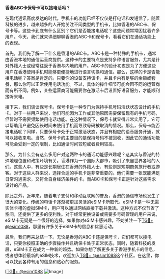 **香港ABC卡保号卡可以接电话吗？**

在现代通讯高度发达的时代，手机卡的功能已经不仅仅是打电话和发短信了。随着科技的进步，越来越多的人开始关注不同类型的手机卡，比如香港的ABC卡、保号卡等。这些卡到底有什么区别？它们是否能接电话呢？这些问题常常困扰着许多用户。今天，我们就来详细聊聊香港的ABC卡和保号卡，看看它们在通话功能上的表现。

首先，我们先了解一下什么是香港的ABC卡。ABC卡是一种特殊的手机卡，通常由香港本地的通信运营商提供。这种卡的主要特点是支持多种语言服务，尤其是针对外籍人士或经常往返于香港与内地的用户。ABC卡的设计初衷是为了方便这些用户在香港使用手机时能够更便捷地进行语言切换和通信。那么，这样的卡是否能接电话呢？答案是肯定的。只要你的设备支持该卡，并且卡内有足够的余额或套餐，那么你可以正常使用电话功能。不过，具体的操作细节可能会因不同的运营商而有所不同。例如，某些运营商可能需要你在激活卡后设置好语音服务，才能顺利接听来电。

接下来，我们谈谈保号卡。保号卡是一种专门为保持手机号码活跃状态设计的手机卡。对于一些用户来说，他们可能因为工作或其他原因需要保留现有的手机号码，但暂时不需要频繁使用电话功能。在这种情况下，保号卡就显得非常实用了。它可以帮助用户避免因长时间未使用手机而导致号码被取消的情况。那么，保号卡能否接电话呢？同样，只要保号卡处于正常激活状态，并且有相应的语音服务开通，就可以接收来电。当然，保号卡的主要目的是保持号码不被回收，因此它的通话功能可能会受到一定的限制，比如通话时间较短或者费用较高。

那么，为什么会有这么多用户对这两种卡的通话功能感兴趣呢？这其实与香港的特殊地理位置和政策环境有关。香港作为一个国际大都市，吸引了来自世界各地的人们。这些人中，有些是长期居住在香港的外籍人士，有些则是短期商务旅行者或游客。对于这些人群来说，选择合适的手机卡是非常重要的。他们需要一张既能满足日常沟通需求，又符合自身经济条件的卡。而ABC卡和保号卡正是针对这些需求设计的产品。

除此之外，近年来，随着电子支付和移动互联网的普及，香港的通信市场也发生了很大的变化。传统的电话卡逐渐被更加灵活的eSIM卡所取代。eSIM卡是一种无需实体卡槽的虚拟SIM卡，用户可以通过网络直接下载并激活。这种方式不仅节省了空间，还提供了更多的便利性。对于经常更换设备或需要多号码管理的用户来说，eSIM卡无疑是一个很好的选择。如果你对eSIM卡感兴趣，不妨关注一下[TG💪+ @esim1088](https://t.me/s/esim1088)，那里有许多关于eSIM卡的信息和优惠活动。

最后，我们再来总结一下。无论是香港的ABC卡还是保号卡，它们都可以接电话，只要你按照正确的步骤操作并且确保卡处于正常状态。同时，随着科技的发展，eSIM卡正在成为一种新的趋势。如果你想了解更多关于香港手机卡的信息，或者想体验最新的eSIM技术，欢迎加入[TG💪+ @esim1088](https://t.me/s/esim1088)这个社区。在这里，你可以找到各种有用的信息和贴心的服务。

[[TG💪+ @esim1088](https://t.me/s/esim1088) ![Image](https://i.postimg.cc/4NQfJmqS/Snipaste-2025-05-13-00-14-12.png)]